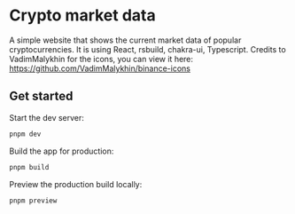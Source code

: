 # Crypto market data

A simple website that shows the current market data of popular cryptocurrencies. It is using React, rsbuild, chakra-ui, Typescript. Credits to VadimMalykhin for the icons, you can view it here: https://github.com/VadimMalykhin/binance-icons



## Get started

Start the dev server:

```bash
pnpm dev
```

Build the app for production:

```bash
pnpm build
```

Preview the production build locally:

```bash
pnpm preview
```
